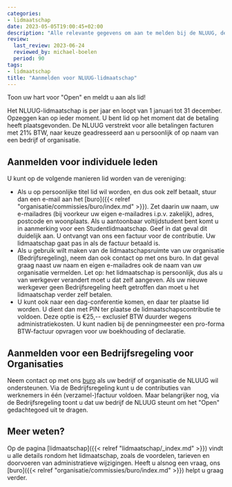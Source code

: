 ```yaml
---
categories:
- lidmaatschap
date: 2023-05-05T19:00:45+02:00
description: "Alle relevante gegevens om aan te melden bij de NLUUG, de vereniging van professionele gebruikers van open systemen en open standaarden"
review:
  last_review: 2023-06-24
  reviewed_by: michael-boelen
  period: 90
tags:
- lidmaatschap
title: "Aanmelden voor NLUUG-lidmaatschap"
---
```


Toon uw hart voor "Open" en meldt u aan als lid!

Het NLUUG-lidmaatschap is per jaar en loopt van 1 januari tot 31 december. Opzeggen kan op ieder moment. U bent lid op het moment dat de betaling heeft plaatsgevonden. De NLUUG verstrekt voor alle betalingen facturen met 21% BTW, naar keuze geadresseerd aan u persoonlijk of op naam van een bedrijf of organisatie.

## Aanmelden voor individuele leden

U kunt op de volgende manieren lid worden van de vereniging:

* Als u op persoonlijke titel lid wil worden, en dus ook zelf betaalt, stuur dan een e-mail aan het [buro]({{< relref "organisatie/commissies/buro/index.md" >}}). Zet daarin uw naam, uw e-mailadres (bij voorkeur uw eigen e-mailadres i.p.v. zakelijk), adres, postcode en woonplaats. Als u aantoonbaar voltijdstudent bent komt u in aanmerking voor een Studentlidmaatschap. Geef in dat geval dit duidelijk aan. U ontvangt van ons een factuur voor de contributie. Uw lidmaatschap gaat pas in als de factuur betaald is.
* Als u gebruik wilt maken van de lidmaatschapsruimte van uw organisatie (Bedrijfsregeling), neem dan ook contact op met ons buro. In dat geval graag naast uw naam en eigen e-mailadres ook de naam van uw organisatie vermelden. Let op: het lidmaatschap is persoonlijk, dus als u van werkgever verandert moet u dat zelf aangeven. Als uw nieuwe werkgever geen Bedrijfsregeling heeft getroffen dan moet u het lidmaatschap verder zelf betalen.
* U kunt ook naar een dag-conferentie komen, en daar ter plaatse lid worden. U dient dan met PIN ter plaatse de lidmaatschapscontributie te voldoen. Deze optie is €25,-- exclusief BTW duurder wegens administratiekosten. U kunt nadien bij de penningmeester een pro-forma BTW-factuur opvragen voor uw boekhouding of declaratie.

## Aanmelden voor een Bedrijfsregeling voor Organisaties

Neem contact op met ons [buro](mailto:buro@nluug.nl) als uw bedrijf of organisatie de NLUUG wil ondersteunen. Via de Bedrijfsregeling kunt u de contributies van werknemers in één (verzamel-)factuur voldoen. Maar belangrijker nog, via de Bedrijfsregeling toont u dat uw bedrijf de NLUUG steunt om het "Open" gedachtegoed uit te dragen.

## Meer weten?

Op de pagina [lidmaatschap]({{< relref "lidmaatschap/_index.md" >}}) vindt u alle details rondom het lidmaatschap, zoals de voordelen, tarieven en doorvoeren van administratieve wijzigingen. Heeft u alsnog een vraag, ons [buro]({{< relref "organisatie/commissies/buro/index.md" >}}) helpt u graag verder.
